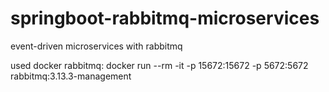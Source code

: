 # springboot-rabbitmq-microservices
event-driven microservices with rabbitmq

used docker rabbitmq:
docker run --rm -it -p 15672:15672 -p 5672:5672 rabbitmq:3.13.3-management
